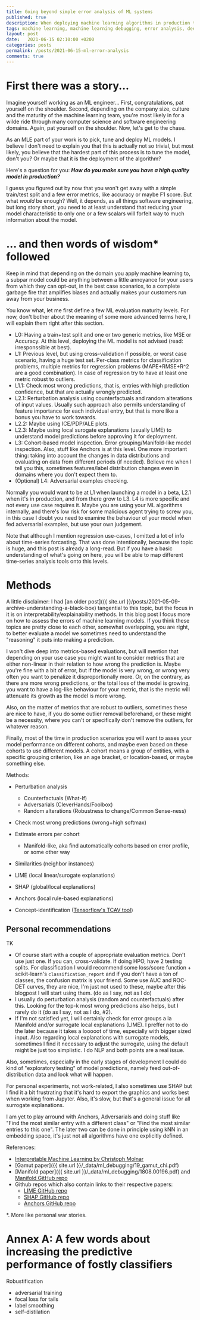 ```yaml
---
title: Going beyond simple error analysis of ML systems
published: true
description: When deploying machine learning algorithms in production the stakes are much higher than in any toy problem or competition. For this reason we need a much more thorough evaluation of the model, to make sure it is indeed good.
tags: machine learning, machine learning debugging, error analysis, deep learning, machine learning evaluation, machine learning testing, artificial inteligence, fairness
layout: post
date:   2021-06-15 02:10:00 +0200
categories: posts
permalink: /posts/2021-06-15-ml-error-analysis
comments: true
---
```


# First there was a story...

Imagine yourself working as an ML engineer... First, congratulations, pat yourself on the shoulder. Second, depending on the company size, culture and the maturity of the machine learning team, you're most likely in for a wilde ride through many computer science and software engineering domains. Again, pat yourself on the shoulder. Now, let's get to the chase.

As an MLE part of your work is to pick, tune and deploy ML models. I believe I don't need to explain you that this is actually not so trivial, but most likely, you believe that the hardest part of this process is to tune the model, don't you? Or maybe that it is the deployment of the algorithm?

Here's a question for you: __*How do you make sure you have a high quality model in production?*__

I guess you figured out by now that you won't get away with a simple train/test split and a few error metrics, like accuracy or maybe F1 score. But what _would_ be enough? Well, it depends, as all things software engineering, but long story short, you need to at least understand that reducing your model characteristic to only one or a few scalars will forfeit way to much information about the model.


# ... and then words of wisdom* followed

Keep in mind that depending on the domain you apply machine learning to, a subpar model could be anything between a little annoyance for your users from which they can opt-out, in the best case scenarios, to a complete garbage fire that amplifies biases and actually makes your customers run away from your business.

You know what, let me first define a few ML evaluation maturity levels. For now, don't bother about the meaning of some more advanced terms here, I will explain them right after this section.

- L0: Having a train+test split and one or two generic metrics, like MSE or Accuracy. At this level, deploying the ML model is not advised (read: irresponssible at best).
- L1: Previous level, but using cross-validation if possible, or worst case scenario, having a huge test set. Per-class metrics for classification problems, multiple metrics for regression problems (MAPE+RMSE+R^2 are a good combination). In case of regression try to have at least one metric robust to outliers.
- L1.1: Check most wrong predictions, that is, entries with high prediction confidence, but that are actually wrongly predicted.
- L2.1: Rerturbation analysis using counterfactuals and random alterations of input values. Usually such approach also permits understanding of feature importance for each individual entry, but that is more like a bonus you have to work towards.
- L2.2: Maybe using ICE/PDP/ALE plots.
- L2.3: Maybe using local surogate explanations (usually LIME) to understand model predictions before approving it for deployment.
- L3: Cohort-based model inspection. Error grouping/Manifold-like model inspection.
      Also, stuff like Anchors is at this level.
      One more important thing: taking into account the changes in data distributions and evaluating on data from different periods (if needed). Believe me when I tell you this, sometimes features/label distribution changes even in domains where you don't expect them to.
- (Optional) L4: Adversarial examples checking.

Normally you would want to be at L1 when launching a model in a beta, L2.1 when it's in production, and from there grow to L3. L4 is more specific and not every use case requires it. Maybe you are using your ML algorithms internally, and there's low risk for some malicious agent trying to screw you, in this case I doubt you need to examine the behaviour of your model when fed adversarial examples, but use your own judgement.

Note that although I mention regression use-cases, I omitted a lot of info about time-series forcasting. That was done intentionally, because the topic is huge, and this post is already a long-read. But if you have a basic understanding of what's going on here, you will be able to map different time-series analysis tools onto this levels.


# Methods

A little disclaimer: I had [an older post]({{ site.url }}/posts/2021-05-09-archive-understanding-a-black-box) tangential to this topic, but the focus in it is on interpretability/explainability methods. In this blog post I focus more on how to assess the errors of machine learning models. If you think these topics are pretty close to each other, somewhat overlapping, you are right, to better evaluate a model we sometimes need to understand the "reasoning" it puts into making a prediction.

<!-- That article tries do answer the question *How does this model makes a decision (and what tools to use)?* versus *How does it fail?* See the difference? -->

<!-- Let's cluster evaluation methods into 3 broad categories: metrics,  -->

I won't dive deep into metrics-based evaluations, but will mention that depending on your use case you might want to consider metrics that are either non-linear in their relation to how wrong the prediction is. Maybe you're fine with a bit of error, but if the model is very wrong, or wrong very often you want to penalize it disproportionally more. Or, on the contrary, as there are more wrong predictions, or the total loss of the model is growing, you want to have a log-like behaviour for your metric, that is the metric will attenuate its growth as the model is more wrong.

Also, on the matter of metrics that are robust to outliers, sometimes these are nice to have, if you do some outlier removal beforehand, or these might be a necessity, where you can't or specifically don't remove the outliers, for whatever reason.

Finally, most of the time in production scenarios you will want to asses your model performance on different cohorts, and maybe even based on these cohorts to use different models. A cohort means a group of entities, with a specific grouping criterion, like an age bracket, or location-based, or maybe something else.


Methods:
- Perturbation analysis
    - Counterfactuals (What-If)
    - Adversarials (CleverHands/Foolbox)
    - Random alterations (Robustness to change/Common Sense-ness)
- Check most wrong predictions (wrong+high softmax)
- Estimate errors per cohort
    - Manifold-like, aka find automatically cohorts based on error profile, or some other way

- Similarities (neighbor instances)
- LIME (local linear/surogate explanations)
- SHAP (global/local explanations)
- Anchors (local rule-based explanations)
- Concept-identification ([Tensorflow's TCAV tool](https://github.com/tensorflow/tcav))


##  Personal recommendations

TK

- Of course start with a couple of appropriate evaluation metrics. Don't use just one. If you can, cross-validate. If doing HPO, have 2 testing splits. For classification I would recommend some loss/score function + scikit-learn's `classification_report` and if you don't have a ton of classes, the confusion matrix is your friend. Some use AUC and ROC-DET curves, they are nice, I'm just not used to these, maybe after this blogpost I will start using them. (do as I say, not as I do)
- I usually do perturbation analysis (random and counterfactuals) after this. Looking for the top-k most wrong predictions also helps, but I rarely do it (do as I say, not as I do, #2).
- If I'm not satisfied yet, I will certainly check for error groups a la Manifold and/or surrogate local explanations (LIME). I preffer not to do the later because it takes a looooot of time, especially with bigger sized input. Also regarding local explanations with surrogate models, sometimes I find it necessary to adjust the surrogate, using the default might be just too simplistic. I do NLP and both points are a real issue.

Also, sometimes, especially in the early stages of development I could do kind of "exploratory testing" of model predictions, namely feed out-of-distribution data and look what will happen.

For personal experiments, not work-related, I also sometimes use SHAP but I find it a bit frustrating that it's hard to export the graphics and works best when working from Jupyter. Also, it's slow, but that's a general issue for all surrogate explanations.

I am yet to play arround with Anchors, Adversarials and doing stuff like "Find the most similar entry with a different class" or "Find the most similar entries to this one". The later two can be done in principle using kNN in an embedding space, it's just not all algorithms have one explicitly defined.

References:
- [Interpretable Machine Learning by Christoph Molnar](https://christophm.github.io/interpretable-ml-book/)
- [Gamut paper]({{ site.url }}/_data/ml_debugging/19_gamut_chi.pdf)
- [Manifold paper]({{ site.url }}/_data/ml_debugging/1808.00196.pdf) and [Manifold GitHub repo](https://github.com/uber/manifold)
- Github repos which also contain links to their respective papers:
    - [LIME GitHub repo](https://github.com/marcotcr/lime)
    - [SHAP GitHub repo](https://github.com/slundberg/shap)
    - [Anchors GitHub repo](https://github.com/marcotcr/anchor)

*. More like personal war stories.


# Annex A: A few words about increasing the predictive performance of fostly classifiers

Robustification
- adversarial training
- focal loss for tails
- label smoothing
- self-distilation
